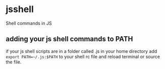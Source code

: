 # jsshell
Shell commands in JS

## adding your js shell commands to PATH
if your js shell scripts are in a folder called .js in your home directory add `export PATH=~/.js:$PATH` to your shell rc file and reload terminal or source the file.

